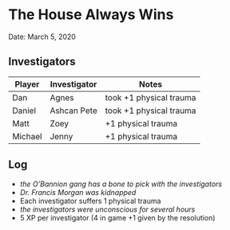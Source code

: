 # The House Always Wins

Date: March 5, 2020

## Investigators

| Player | Investigator | Notes |
| ------ | ------------ | ----- |
| Dan    | Agnes        | took +1 physical trauma |
| Daniel | Ashcan Pete  | took +1 physical trauma |
| Matt   | Zoey         | +1 physical trauma |
| Michael| Jenny        | +1 physical trauma |

## Log

* *the O'Bannion gang has a bone to pick with the investigators*
* *Dr. Francis Morgan was kidnapped*
* Each investigator suffers 1 physical trauma
* *the investigators were unconscious for several hours*
* 5 XP per investigator (4 in game +1 given by the resolution)

